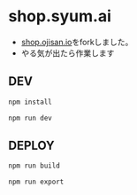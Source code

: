 # shop.syum.ai

* [shop.ojisan.io](https://github.com/sadnessOjisan/shop.ojisan.io)をforkしました。
* やる気が出たら作業します

## DEV

```sh
npm install

npm run dev
```

## DEPLOY

```sh
npm run build

npm run export
```
